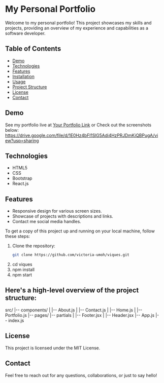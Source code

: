 # My Personal Portfolio
Welcome to my personal portfolio! This project showcases my skills and projects, providing an overview of my experience and capabilities as a software developer.


## Table of Contents
- [Demo](#demo)
- [Technologies](#technologies)
- [Features](#features)
- [Installation](#installation)
- [Usage](#usage)
- [Project Structure](#project-structure)
- [License](#license)
- [Contact](#contact)


## Demo
See my portfolio live at [Your Portfolio Link](https://www.your-portfolio.com/) or 
Check out the screenshots below:
https://drive.google.com/file/d/1E0Hz4bFI1SlG5Adi4HzPRJDmKiQBPugA/view?usp=sharing


## Technologies
- HTML5
- CSS
- Bootstrap
- React.js


## Features
- Responsive design for various screen sizes.
- Showcase of projects with descriptions and links.
- Contact me social media handles.

To get a copy of this project up and running on your local machine, follow these steps:
1. Clone the repository:
   ```bash
   git clone https://github.com/victoria-umoh/viques.git
2. cd viques
2. npm install
3. npm start


## Here's a high-level overview of the project structure:
src/
|-- components/
|   |-- About.js
|   |-- Contact.js
|   |-- Home.js
|   |-- Portfolio.js
|-- pages/
|-- partials
|   |-- Footer.jsx
|   |-- Header.jsx
|-- App.js
|-- index.js

## License
This project is licensed under the MIT License.

## Contact
Feel free to reach out for any questions, collaborations, or just to say hello!
